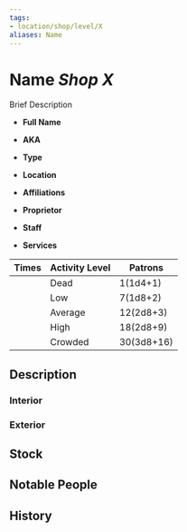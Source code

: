```yaml
---
tags:
- location/shop/level/X
aliases: Name
---
```

# Name *Shop X*

Brief Description

- **Full Name** 
- **AKA** 
- **Type**

- **Location** 
- **Affiliations** 
- **Proprietor** 
- **Staff** 
- **Services** 

| **Times** | **Activity Level** | **Patrons**    |
| ----- | -------------- | ---------- |
|       | Dead           | 1(1d4+1)   |
|       | Low            | 7(1d8+2)   |
|       | Average        | 12(2d8+3)  |
|       | High           | 18(2d8+9)  |
|       | Crowded        | 30(3d8+16) |

## Description
### Interior

### Exterior

## Stock

## Notable People

## History
